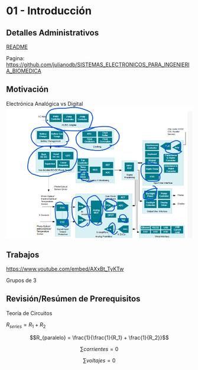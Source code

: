 # 01 - Introducción

## Detalles Administrativos

[README](README.md)

Pagina: https://github.com/julianodb/SISTEMAS_ELECTRONICOS_PARA_INGENIERIA_BIOMEDICA

## Motivación

Electrónica Analógica vs Digital
![motiv](img/01_aplicaciones.png "motiv")

## Trabajos

https://www.youtube.com/embed/AXxBt_TyKTw

Grupos de 3

## Revisión/Resúmen de Prerequisitos

Teoría de Circuitos

$R_{series} = R_1 + R_2$

$$R_{paralelo} = \frac{1}{\frac{1}{R_1} + \frac{1}{R_2}}$$

$$\sum{corrientes} = 0$$

$$\sum{voltajes} = 0$$
